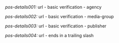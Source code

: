 *pos-details001:* url - basic verification - agency

*pos-details002:* url - basic verification - media-group

*pos-details003:* url - basic verification - publisher

*pos-details004:* url - ends in a trailing slash
